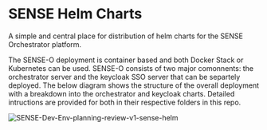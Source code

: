 # SENSE Helm Charts

A simple and central place for distribution of helm charts for the SENSE Orchestrator platform.


The SENSE-O deployment is container based and both Docker Stack or Kubernetes can be used. SENSE-O consists of two major comonnents: the orchestrator server and the keycloak SSO server that can be separtely deployed. The below diagram shows the structure of the overall deployment with a breakdown into the orchestrator and keycloak charts. Detailed intructions are provided for both in their respective folders in this repo.


![SENSE-Dev-Env-planning-review-v1-sense-helm](https://github.com/user-attachments/assets/cc6a4c32-fb1b-4aea-9a8f-dedbf412826e)
